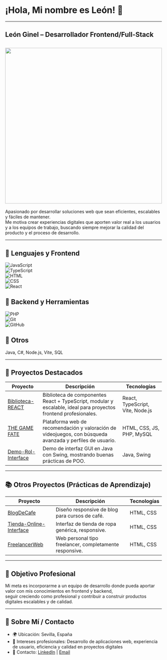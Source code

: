 # ¡Hola, Mi nombre es León! 👋 

---

## León Ginel – Desarrollador Frontend/Full-Stack

## <img src="https://i.imgur.com/4St4w55.png" width="100%" height="500">

Apasionado por desarrollar soluciones web que sean eficientes, escalables y fáciles de mantener.  
Me motiva crear experiencias digitales que aporten valor real a los usuarios y a los equipos de trabajo, buscando siempre mejorar la calidad del producto y el proceso de desarrollo.

---

## 🌟 **Lenguajes y Frontend**
![JavaScript](https://img.shields.io/badge/JavaScript-F7DF1E?style=for-the-badge&logo=javascript&logoColor=black)  
![TypeScript](https://img.shields.io/badge/TypeScript-3178C6?style=for-the-badge&logo=typescript&logoColor=white)  
![HTML](https://img.shields.io/badge/HTML-E34F26?style=for-the-badge&logo=html5&logoColor=white)  
![CSS](https://img.shields.io/badge/CSS-1572B6?style=for-the-badge&logo=css3&logoColor=white)  
![React](https://img.shields.io/badge/React-61DAFB?style=for-the-badge&logo=react&logoColor=black)  

## 🌟 **Backend y Herramientas**
![PHP](https://img.shields.io/badge/PHP-777BB4?style=for-the-badge&logo=php&logoColor=white)  
![Git](https://img.shields.io/badge/Git-F05032?style=for-the-badge&logo=git&logoColor=white)  
![GitHub](https://img.shields.io/badge/GitHub-181717?style=for-the-badge&logo=github&logoColor=white)  

## 🌟 **Otros**
Java, C#, Node.js, Vite, SQL

---

## 🚀 Proyectos Destacados

| Proyecto       | Descripción                           | Tecnologías           |
|----------------|---------------------------------------|---------------------|
| [Biblioteca-REACT](https://github.com/LeonGinel/Biblioteca-REACT) | Biblioteca de componentes React + TypeScript, modular y escalable, ideal para proyectos frontend profesionales. | React, TypeScript, Vite, Node.js |
| [THE GAME FATE](https://github.com/LeonGinel/The_GAME_GATE) | Plataforma web de recomendación y valoración de videojuegos, con búsqueda avanzada y perfiles de usuario. | HTML, CSS, JS, PHP, MySQL |
| [Demo-Rol-Interface](https://github.com/LeonGinel/FreelancerWeb) | Demo de interfaz GUI en Java con Swing, mostrando buenas prácticas de POO. | Java, Swing |

---

## 📚 Otros Proyectos (Prácticas de Aprendizaje)

| Proyecto       | Descripción                           | Tecnologías           |
|----------------|---------------------------------------|---------------------|
| [BlogDeCafe](https://github.com/LeonGinel/BlogDeCafe) | Diseño responsive de blog para cursos de café. | HTML, CSS |
| [Tienda-Online-Interface](https://github.com/LeonGinel/Tienda-Online-Interface) | Interfaz de tienda de ropa genérica, responsive. | HTML, CSS |
| [FreelancerWeb](https://github.com/LeonGinel/BlogDeCafe) | Web personal tipo freelancer, completamente responsive. | HTML, CSS |

---

## 🎯 Objetivo Profesional

Mi meta es incorporarme a un equipo de desarrollo donde pueda aportar valor con mis conocimientos en frontend y backend,  
seguir creciendo como profesional y contribuir a construir productos digitales escalables y de calidad.

---

## 🌱 Sobre Mí / Contacto

- 🌍 Ubicación: Sevilla, España  
- 💼 Intereses profesionales: Desarrollo de aplicaciones web, experiencia de usuario, eficiencia y calidad en proyectos digitales  
- 📝 Contacto: [LinkedIn](https://www.linkedin.com/in/leonginel) | [Email](mailto:leonginel@gmail.com)
